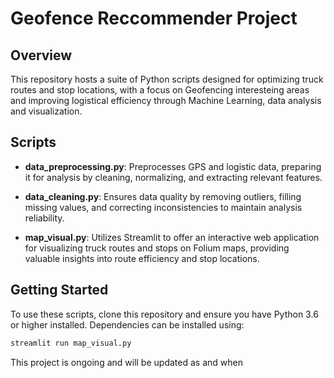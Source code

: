 # Geofence Reccommender Project

## Overview
This repository hosts a suite of Python scripts designed for optimizing truck routes and stop locations, with a focus on Geofencing interesteing areas and improving logistical efficiency through Machine Learning, data analysis and visualization.

## Scripts

- **data_preprocessing.py**: Preprocesses GPS and logistic data, preparing it for analysis by cleaning, normalizing, and extracting relevant features.

- **data_cleaning.py**: Ensures data quality by removing outliers, filling missing values, and correcting inconsistencies to maintain analysis reliability.

- **map_visual.py**: Utilizes Streamlit to offer an interactive web application for visualizing truck routes and stops on Folium maps, providing valuable insights into route efficiency and stop locations.

## Getting Started

To use these scripts, clone this repository and ensure you have Python 3.6 or higher installed. Dependencies can be installed using:

```sh
streamlit run map_visual.py
```
This project is ongoing and will be updated as and when
